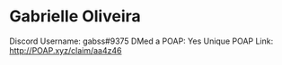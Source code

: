 # Gabrielle Oliveira

Discord Username: gabss#9375
DMed a POAP: Yes
Unique POAP Link: http://POAP.xyz/claim/aa4z46